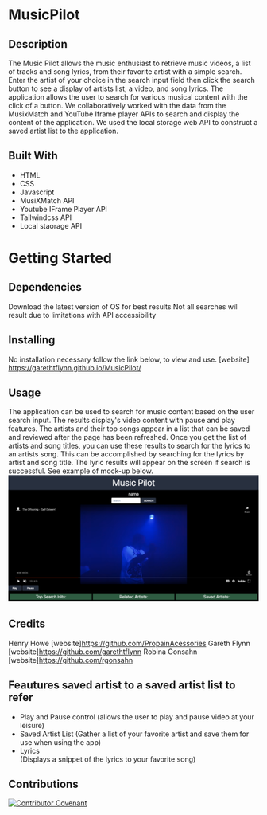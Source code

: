 # MusicPilot

## Description
The Music Pilot allows the music enthusiast to retrieve music videos, a list of tracks and song lyrics, from their favorite artist with a simple search. Enter the artist of your choice in the search input field then click the search button to see a display of artists list, a video, and song lyrics. The application allows the user to search for various musical content with the click of a button. We collaboratively worked with the data from the MusixMatch and YouTube Iframe player APIs to search and display the content of the application. We used the local storage web API to construct a saved artist list to the application.
 
## Built With
* HTML
* CSS
* Javascript
* MusiXMatch API
* Youtube IFrame Player API
* Tailwindcss API 
* Local staorage API


# Getting Started 
## Dependencies 
Download the latest version of OS for best results
Not all searches will result due to limitations with API accessibility 

## Installing
No installation necessary follow the link below, to view and use.
[website] https://garethtflynn.github.io/MusicPilot/

## Usage 
The application can be used to search for music content based on the user search input. The results display's video content with pause and play features. The artists and their top songs appear in a list that can be saved and reviewed after the page has been refreshed. Once you get the list of artists and song titles, you can use these results to search for the lyrics to an artists song. This can be accomplished by searching for the lyrics by artist and song title. The lyric results will appear on the screen if search is successful. See example of mock-up below.
![MusicPilotPic](assets/MusicPilot.png)



## Credits
Henry Howe
[website]https://github.com/PropainAcessories 
Gareth Flynn
[website]https://github.com/garethtflynn 
Robina Gonsahn
[website]https://github.com/rgonsahn  

## Feautures saved artist to a saved artist list  to refer 
* Play and Pause control 
(allows the user to play and pause video at your leisure)
* Saved Artist List 
(Gather a list of your favorite artist and save them for use when using the app)  
* Lyrics  
(Displays a snippet of the lyrics to your favorite song) 

## Contributions 
[![Contributor Covenant](https://img.shields.io/badge/Contributor%20Covenant-2.1-4baaaa.svg)](code_of_conduct.md)
